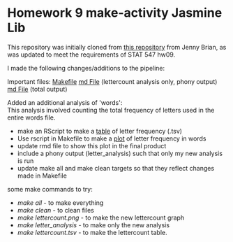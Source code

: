 Homework 9 make-activity Jasmine Lib
=============


This repository was initially cloned from [this repository](https://github.com/STAT545-UBC/make-activity) from Jenny Brian, as was updated to meet the requirements of STAT 547 hw09.

I made the following changes/additions to the pipeline:
 
Important files:
[Makefile](https://github.com/STAT545-UBC-students/hw09-JasmineLib/blob/master/Makefile)
[md File](https://github.com/STAT545-UBC-students/hw09-JasmineLib/blob/master/lettercount_analysis.md) (lettercount analysis only, phony output)
[md File](https://github.com/STAT545-UBC-students/hw09-JasmineLib/blob/master/report.md) (total output)
 
Added an additional analysis of 'words':  
This analysis involved counting the total frequency of letters used in the entire words file.
- make an RScript to make a [table](https://github.com/STAT545-UBC-students/hw09-JasmineLib/blob/master/lettercount.tsv) of letter frequency (.tsv)  
- Use rscript in Makefile to make a [plot](https://github.com/STAT545-UBC-students/hw09-JasmineLib/blob/master/lettercount.png) of letter frequency in words   
- update rmd file to show this plot in the final product  
- include a phony output (letter_analysis) such that only my new analysis is run    
- update make all and make clean targets so that they reflect changes made in Makefile  

some make commands to try:
- *make all* -    to make everything
- *make clean* -   to clean files
- *make lettercount.png* -    to make the new lettercount graph
- *make letter_analysis* -   to make only the new analysis
- *make lettercount.tsv* -   to make the lettercount table.
